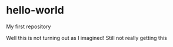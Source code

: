 # hello-world
My first repository

Well this is not turning out as I imagined!
Still not really getting this
